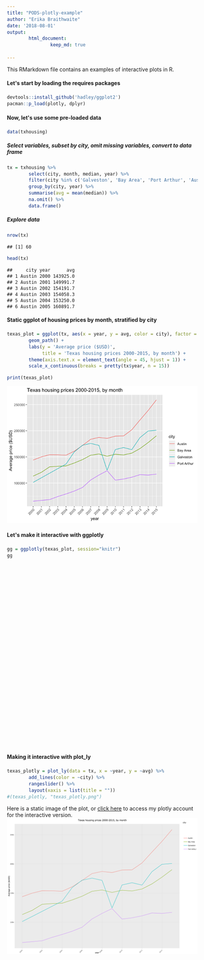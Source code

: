 ```yaml
---
title: "PODS-plotly-example"
author: "Erika Braithwaite"
date: '2018-08-01'
output: 
        html_document:
                keep_md: true

---
```





This RMarkdown file contains an examples of interactive plots in R. 

#### Let's start by loading the requires packages
<div style="margin-bottom:20px;">
</div>


```r
devtools::install_github('hadley/ggplot2')
pacman::p_load(plotly, dplyr)
```


#### Now, let's use some pre-loaded data
<div style="margin-bottom:20px;">
</div>


```r
data(txhousing)
```


##### Select variables, subset by city, omit missing variables, convert to data frame
<div style="margin-bottom:20px;">
</div>


```r
tx = txhousing %>%
        select(city, month, median, year) %>%
        filter(city %in% c('Galveston', 'Bay Area', 'Port Arthur', 'Austin')) %>% 
        group_by(city, year) %>% 
        summarise(avg = mean(median)) %>% 
        na.omit() %>% 
        data.frame() 
```


##### Explore data
<div style="margin-bottom:20px;">
</div>


```r
nrow(tx)
```

```
## [1] 60
```

```r
head(tx)
```

```
##     city year      avg
## 1 Austin 2000 143925.0
## 2 Austin 2001 149991.7
## 3 Austin 2002 154191.7
## 4 Austin 2003 154058.3
## 5 Austin 2004 153250.0
## 6 Austin 2005 160891.7
```

#### Static ggplot of housing prices by month, stratified by city 
<div style="margin-bottom:20px;">
</div>


```r
texas_plot = ggplot(tx, aes(x = year, y = avg, color = city), factor = city) + 
        geom_path() +
        labs(y = 'Average price ($USD)', 
             title = 'Texas housing prices 2000-2015, by month') + 
        theme(axis.text.x = element_text(angle = 45, hjust = 1)) + 
        scale_x_continuous(breaks = pretty(tx$year, n = 15))
```



```r
print(texas_plot)
```

![](PODS-plotly-example_files/figure-html/print-plot-1.png)<!-- -->

#### Let's make it interactive with ggplotly
<div style="margin-bottom:20px;">
</div>


```r
gg = ggplotly(texas_plot, session="knitr")
gg
```

<!--html_preserve--><div id="da8e681ff819" style="width:672px;height:480px;" class="plotly html-widget"></div>
<script type="application/json" data-for="da8e681ff819">{"x":{"data":[{"x":[2000,2001,2002,2003,2004,2005,2006,2007,2008,2009,2010,2011,2012,2013,2014,2015],"y":[143925,149991.666666667,154191.666666667,154058.333333333,153250,160891.666666667,171766.666666667,183650,187233.333333333,185358.333333333,189658.333333333,190033.333333333,201741.666666667,220508.333333333,238791.666666667,259000],"text":["~year: 2000<br />~avg: 143925.00<br />~city: Austin","~year: 2001<br />~avg: 149991.67<br />~city: Austin","~year: 2002<br />~avg: 154191.67<br />~city: Austin","~year: 2003<br />~avg: 154058.33<br />~city: Austin","~year: 2004<br />~avg: 153250.00<br />~city: Austin","~year: 2005<br />~avg: 160891.67<br />~city: Austin","~year: 2006<br />~avg: 171766.67<br />~city: Austin","~year: 2007<br />~avg: 183650.00<br />~city: Austin","~year: 2008<br />~avg: 187233.33<br />~city: Austin","~year: 2009<br />~avg: 185358.33<br />~city: Austin","~year: 2010<br />~avg: 189658.33<br />~city: Austin","~year: 2011<br />~avg: 190033.33<br />~city: Austin","~year: 2012<br />~avg: 201741.67<br />~city: Austin","~year: 2013<br />~avg: 220508.33<br />~city: Austin","~year: 2014<br />~avg: 238791.67<br />~city: Austin","~year: 2015<br />~avg: 259000.00<br />~city: Austin"],"type":"scatter","mode":"lines","line":{"width":1.88976377952756,"color":"rgba(248,118,109,1)","dash":"solid"},"hoveron":"points","name":"Austin","legendgroup":"Austin","showlegend":true,"xaxis":"x","yaxis":"y","hoverinfo":"text","frame":null},{"x":[2000,2001,2002,2003,2004,2005,2006,2007,2008,2009,2010,2011,2012,2013,2014,2015],"y":[113233.333333333,120483.333333333,130941.666666667,132091.666666667,132733.333333333,138283.333333333,144766.666666667,153200,155525,151291.666666667,155000,153741.666666667,157166.666666667,165908.333333333,177433.333333333,190300],"text":["~year: 2000<br />~avg: 113233.33<br />~city: Bay Area","~year: 2001<br />~avg: 120483.33<br />~city: Bay Area","~year: 2002<br />~avg: 130941.67<br />~city: Bay Area","~year: 2003<br />~avg: 132091.67<br />~city: Bay Area","~year: 2004<br />~avg: 132733.33<br />~city: Bay Area","~year: 2005<br />~avg: 138283.33<br />~city: Bay Area","~year: 2006<br />~avg: 144766.67<br />~city: Bay Area","~year: 2007<br />~avg: 153200.00<br />~city: Bay Area","~year: 2008<br />~avg: 155525.00<br />~city: Bay Area","~year: 2009<br />~avg: 151291.67<br />~city: Bay Area","~year: 2010<br />~avg: 155000.00<br />~city: Bay Area","~year: 2011<br />~avg: 153741.67<br />~city: Bay Area","~year: 2012<br />~avg: 157166.67<br />~city: Bay Area","~year: 2013<br />~avg: 165908.33<br />~city: Bay Area","~year: 2014<br />~avg: 177433.33<br />~city: Bay Area","~year: 2015<br />~avg: 190300.00<br />~city: Bay Area"],"type":"scatter","mode":"lines","line":{"width":1.88976377952756,"color":"rgba(124,174,0,1)","dash":"solid"},"hoveron":"points","name":"Bay Area","legendgroup":"Bay Area","showlegend":true,"xaxis":"x","yaxis":"y","hoverinfo":"text","frame":null},{"x":[2000,2004,2005,2006,2007,2008,2009,2010,2011,2012,2013,2014,2015],"y":[101266.666666667,136316.666666667,159408.333333333,172208.333333333,175758.333333333,171983.333333333,124683.333333333,164025,167891.666666667,163833.333333333,186866.666666667,199500,200857.142857143],"text":["~year: 2000<br />~avg: 101266.67<br />~city: Galveston","~year: 2004<br />~avg: 136316.67<br />~city: Galveston","~year: 2005<br />~avg: 159408.33<br />~city: Galveston","~year: 2006<br />~avg: 172208.33<br />~city: Galveston","~year: 2007<br />~avg: 175758.33<br />~city: Galveston","~year: 2008<br />~avg: 171983.33<br />~city: Galveston","~year: 2009<br />~avg: 124683.33<br />~city: Galveston","~year: 2010<br />~avg: 164025.00<br />~city: Galveston","~year: 2011<br />~avg: 167891.67<br />~city: Galveston","~year: 2012<br />~avg: 163833.33<br />~city: Galveston","~year: 2013<br />~avg: 186866.67<br />~city: Galveston","~year: 2014<br />~avg: 199500.00<br />~city: Galveston","~year: 2015<br />~avg: 200857.14<br />~city: Galveston"],"type":"scatter","mode":"lines","line":{"width":1.88976377952756,"color":"rgba(0,191,196,1)","dash":"solid"},"hoveron":"points","name":"Galveston","legendgroup":"Galveston","showlegend":true,"xaxis":"x","yaxis":"y","hoverinfo":"text","frame":null},{"x":[2000,2002,2003,2004,2005,2006,2007,2008,2009,2010,2011,2012,2013,2014,2015],"y":[65275,68383.3333333333,74241.6666666667,79158.3333333333,84641.6666666667,91541.6666666667,105766.666666667,115275,123550,105541.666666667,107691.666666667,111108.333333333,116033.333333333,115216.666666667,117100],"text":["~year: 2000<br />~avg:  65275.00<br />~city: Port Arthur","~year: 2002<br />~avg:  68383.33<br />~city: Port Arthur","~year: 2003<br />~avg:  74241.67<br />~city: Port Arthur","~year: 2004<br />~avg:  79158.33<br />~city: Port Arthur","~year: 2005<br />~avg:  84641.67<br />~city: Port Arthur","~year: 2006<br />~avg:  91541.67<br />~city: Port Arthur","~year: 2007<br />~avg: 105766.67<br />~city: Port Arthur","~year: 2008<br />~avg: 115275.00<br />~city: Port Arthur","~year: 2009<br />~avg: 123550.00<br />~city: Port Arthur","~year: 2010<br />~avg: 105541.67<br />~city: Port Arthur","~year: 2011<br />~avg: 107691.67<br />~city: Port Arthur","~year: 2012<br />~avg: 111108.33<br />~city: Port Arthur","~year: 2013<br />~avg: 116033.33<br />~city: Port Arthur","~year: 2014<br />~avg: 115216.67<br />~city: Port Arthur","~year: 2015<br />~avg: 117100.00<br />~city: Port Arthur"],"type":"scatter","mode":"lines","line":{"width":1.88976377952756,"color":"rgba(199,124,255,1)","dash":"solid"},"hoveron":"points","name":"Port Arthur","legendgroup":"Port Arthur","showlegend":true,"xaxis":"x","yaxis":"y","hoverinfo":"text","frame":null}],"layout":{"margin":{"t":43.7625570776256,"r":7.30593607305936,"b":42.2242855402004,"l":60.6392694063927},"plot_bgcolor":"rgba(235,235,235,1)","paper_bgcolor":"rgba(255,255,255,1)","font":{"color":"rgba(0,0,0,1)","family":"","size":14.6118721461187},"title":"Texas housing prices 2000-2015, by month","titlefont":{"color":"rgba(0,0,0,1)","family":"","size":17.5342465753425},"xaxis":{"domain":[0,1],"type":"linear","autorange":false,"range":[1999.25,2015.75],"tickmode":"array","ticktext":["2000","2001","2002","2003","2004","2005","2006","2007","2008","2009","2010","2011","2012","2013","2014","2015"],"tickvals":[2000,2001,2002,2003,2004,2005,2006,2007,2008,2009,2010,2011,2012,2013,2014,2015],"categoryorder":"array","categoryarray":["2000","2001","2002","2003","2004","2005","2006","2007","2008","2009","2010","2011","2012","2013","2014","2015"],"nticks":null,"ticks":"outside","tickcolor":"rgba(51,51,51,1)","ticklen":3.65296803652968,"tickwidth":0.66417600664176,"showticklabels":true,"tickfont":{"color":"rgba(77,77,77,1)","family":"","size":11.689497716895},"tickangle":-45,"showline":false,"linecolor":null,"linewidth":0,"showgrid":true,"gridcolor":null,"gridwidth":0,"zeroline":false,"anchor":"y","title":"year","titlefont":{"color":"rgba(0,0,0,1)","family":"","size":14.6118721461187},"hoverformat":".2f"},"yaxis":{"domain":[0,1],"type":"linear","autorange":false,"range":[55588.75,268686.25],"tickmode":"array","ticktext":["100000","150000","200000","250000"],"tickvals":[100000,150000,200000,250000],"categoryorder":"array","categoryarray":["100000","150000","200000","250000"],"nticks":null,"ticks":"outside","tickcolor":"rgba(51,51,51,1)","ticklen":3.65296803652968,"tickwidth":0.66417600664176,"showticklabels":true,"tickfont":{"color":"rgba(77,77,77,1)","family":"","size":11.689497716895},"tickangle":-0,"showline":false,"linecolor":null,"linewidth":0,"showgrid":true,"gridcolor":null,"gridwidth":0,"zeroline":false,"anchor":"x","title":"Average price ($USD)","titlefont":{"color":"rgba(0,0,0,1)","family":"","size":14.6118721461187},"hoverformat":".2f"},"shapes":[{"type":"rect","fillcolor":null,"line":{"color":null,"width":0,"linetype":[]},"yref":"paper","xref":"paper","x0":0,"x1":1,"y0":0,"y1":1}],"showlegend":true,"legend":{"bgcolor":"rgba(255,255,255,1)","bordercolor":"transparent","borderwidth":1.88976377952756,"font":{"color":"rgba(0,0,0,1)","family":"","size":11.689497716895},"y":0.913385826771654},"annotations":[{"text":"city","x":1.02,"y":1,"showarrow":false,"ax":0,"ay":0,"font":{"color":"rgba(0,0,0,1)","family":"","size":14.6118721461187},"xref":"paper","yref":"paper","textangle":-0,"xanchor":"left","yanchor":"bottom","legendTitle":true}],"hovermode":"closest","barmode":"relative"},"config":{"doubleClick":"reset","modeBarButtonsToAdd":[{"name":"Collaborate","icon":{"width":1000,"ascent":500,"descent":-50,"path":"M487 375c7-10 9-23 5-36l-79-259c-3-12-11-23-22-31-11-8-22-12-35-12l-263 0c-15 0-29 5-43 15-13 10-23 23-28 37-5 13-5 25-1 37 0 0 0 3 1 7 1 5 1 8 1 11 0 2 0 4-1 6 0 3-1 5-1 6 1 2 2 4 3 6 1 2 2 4 4 6 2 3 4 5 5 7 5 7 9 16 13 26 4 10 7 19 9 26 0 2 0 5 0 9-1 4-1 6 0 8 0 2 2 5 4 8 3 3 5 5 5 7 4 6 8 15 12 26 4 11 7 19 7 26 1 1 0 4 0 9-1 4-1 7 0 8 1 2 3 5 6 8 4 4 6 6 6 7 4 5 8 13 13 24 4 11 7 20 7 28 1 1 0 4 0 7-1 3-1 6-1 7 0 2 1 4 3 6 1 1 3 4 5 6 2 3 3 5 5 6 1 2 3 5 4 9 2 3 3 7 5 10 1 3 2 6 4 10 2 4 4 7 6 9 2 3 4 5 7 7 3 2 7 3 11 3 3 0 8 0 13-1l0-1c7 2 12 2 14 2l218 0c14 0 25-5 32-16 8-10 10-23 6-37l-79-259c-7-22-13-37-20-43-7-7-19-10-37-10l-248 0c-5 0-9-2-11-5-2-3-2-7 0-12 4-13 18-20 41-20l264 0c5 0 10 2 16 5 5 3 8 6 10 11l85 282c2 5 2 10 2 17 7-3 13-7 17-13z m-304 0c-1-3-1-5 0-7 1-1 3-2 6-2l174 0c2 0 4 1 7 2 2 2 4 4 5 7l6 18c0 3 0 5-1 7-1 1-3 2-6 2l-173 0c-3 0-5-1-8-2-2-2-4-4-4-7z m-24-73c-1-3-1-5 0-7 2-2 3-2 6-2l174 0c2 0 5 0 7 2 3 2 4 4 5 7l6 18c1 2 0 5-1 6-1 2-3 3-5 3l-174 0c-3 0-5-1-7-3-3-1-4-4-5-6z"},"click":"function(gd) { \n        // is this being viewed in RStudio?\n        if (location.search == '?viewer_pane=1') {\n          alert('To learn about plotly for collaboration, visit:\\n https://cpsievert.github.io/plotly_book/plot-ly-for-collaboration.html');\n        } else {\n          window.open('https://cpsievert.github.io/plotly_book/plot-ly-for-collaboration.html', '_blank');\n        }\n      }"}],"cloud":false},"source":"A","attrs":{"da8e4348ea91":{"x":{},"y":{},"colour":{},"type":"scatter"}},"cur_data":"da8e4348ea91","visdat":{"da8e4348ea91":["function (y) ","x"]},"highlight":{"on":"plotly_click","persistent":false,"dynamic":false,"selectize":false,"opacityDim":0.2,"selected":{"opacity":1}},"base_url":"https://plot.ly"},"evals":["config.modeBarButtonsToAdd.0.click"],"jsHooks":{"render":[{"code":"function(el, x) { var ctConfig = crosstalk.var('plotlyCrosstalkOpts').set({\"on\":\"plotly_click\",\"persistent\":false,\"dynamic\":false,\"selectize\":false,\"opacityDim\":0.2,\"selected\":{\"opacity\":1}}); }","data":null}]}}</script><!--/html_preserve-->

#### Making it interactive with plot_ly
<div style="margin-bottom:20px;">
</div>


```r
texas_plotly = plot_ly(data = tx, x = ~year, y = ~avg) %>% 
        add_lines(color = ~city) %>% 
        rangeslider() %>% 
        layout(xaxis = list(title = ""))
#(texas_plotly, "texas_plotly.png")
```

Here is a static image of the plot, or [click here](https://plot.ly/~erikabraithwaite/32) to access my plotly account for the interactive version.
![](PODS-plotly-example_files/figure-html/texas-prices-ggplotly.png)

